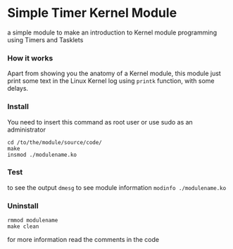 # Simple Timer Kernel Module

a simple module to make an introduction to Kernel module programming using Timers and Tasklets


### How it works
Apart from showing you the anatomy of a Kernel module, this module just print some text in the Linux Kernel log using `printk` function, with some delays.


### Install
You need to insert this command as root user or use sudo as an administrator
```
cd /to/the/module/source/code/
make
insmod ./modulename.ko
```

### Test
to see the output `dmesg`
to see module information `modinfo ./modulename.ko`


### Uninstall
```
rmmod modulename
make clean
```

for more information read the comments in the code
